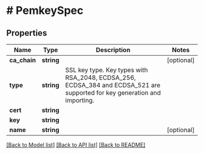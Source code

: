 # # PemkeySpec

## Properties

Name | Type | Description | Notes
------------ | ------------- | ------------- | -------------
**ca_chain** | **string** |  | [optional]
**type** | **string** | SSL key type. Key types with RSA_2048, ECDSA_256, ECDSA_384 and ECDSA_521 are supported for key generation and importing. |
**cert** | **string** |  |
**key** | **string** |  |
**name** | **string** |  | [optional]

[[Back to Model list]](../../README.md#models) [[Back to API list]](../../README.md#endpoints) [[Back to README]](../../README.md)
